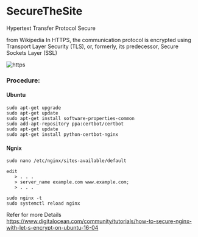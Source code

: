 # SecureTheSite
Hypertext Transfer Protocol Secure 

from Wikipedia
In HTTPS, the communication protocol is encrypted using Transport Layer Security (TLS), or, formerly,
its predecessor, Secure Sockets Layer (SSL)

![https](https://strongarm.io/wp-content/uploads/2017/11/HTTPS_icon.png)

### Procedure:
#### Ubuntu
```
sudo apt-get upgrade
sudo apt-get update
sudo apt-get install software-properties-common
sudo add-apt-repository ppa:certbot/certbot
sudo apt-get update
sudo apt-get install python-certbot-nginx
 ```
 
 #### Ngnix
 ```
 sudo nano /etc/nginx/sites-available/default

 edit
    > . . .
    > server_name example.com www.example.com;
    > . . .
```



```
sudo nginx -t
sudo systemctl reload nginx
```

Refer for more Details
https://www.digitalocean.com/community/tutorials/how-to-secure-nginx-with-let-s-encrypt-on-ubuntu-16-04

 
 
